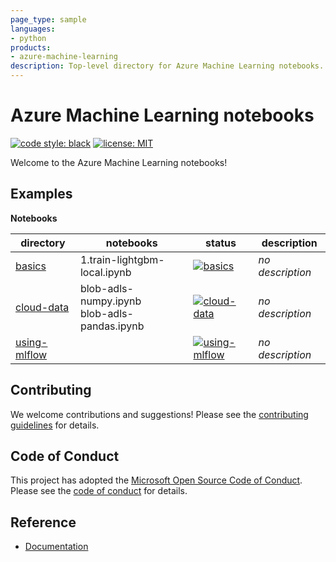 ```yaml
---
page_type: sample
languages:
- python
products:
- azure-machine-learning
description: Top-level directory for Azure Machine Learning notebooks.
---
```


# Azure Machine Learning notebooks

[![code style: black](https://img.shields.io/badge/code%20style-black-000000.svg)](https://github.com/psf/black)
[![license: MIT](https://img.shields.io/badge/License-MIT-purple.svg)](../LICENSE)

Welcome to the Azure Machine Learning notebooks!

## Examples

**Notebooks**

directory|notebooks|status|description
-|-|-|-
[basics](basics)|1.train-lightgbm-local.ipynb|[![basics](https://github.com/Azure/azureml-examples/workflows/notebooks-basics/badge.svg?branch=main)](https://github.com/Azure/azureml-examples/actions/workflows/notebooks-basics.yml)|*no description*
[cloud-data](cloud-data)|blob-adls-numpy.ipynb<br>blob-adls-pandas.ipynb|[![cloud-data](https://github.com/Azure/azureml-examples/workflows/notebooks-cloud-data/badge.svg?branch=main)](https://github.com/Azure/azureml-examples/actions/workflows/notebooks-cloud-data.yml)|*no description*
[using-mlflow](using-mlflow)||[![using-mlflow](https://github.com/Azure/azureml-examples/workflows/notebooks-using-mlflow/badge.svg?branch=main)](https://github.com/Azure/azureml-examples/actions/workflows/notebooks-using-mlflow.yml)|*no description*

## Contributing

We welcome contributions and suggestions! Please see the [contributing guidelines](CONTRIBUTING.md) for details.

## Code of Conduct

This project has adopted the [Microsoft Open Source Code of Conduct](https://opensource.microsoft.com/codeofconduct/). Please see the [code of conduct](../CODE_OF_CONDUCT.md) for details.

## Reference

- [Documentation](https://docs.microsoft.com/azure/machine-learning)
